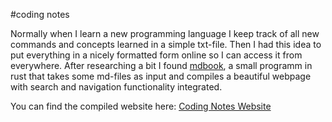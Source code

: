 #coding notes

Normally when I learn a new programming language I keep track of all new commands and concepts learned in a simple txt-file. Then I had this idea to put everything in a nicely formatted form online so I can access it from everywhere. After researching a bit I found [mdbook](https://github.com/rust-lang-nursery/mdBook), a small programm in rust that takes some md-files as input and compiles a beautiful webpage with search and navigation functionality integrated.

You can find the compiled website here: [Coding Notes Website](https://dcts.github.io/coding-notes)